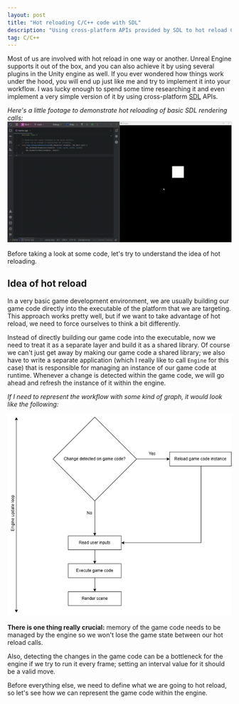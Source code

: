 ```yaml
---
layout: post
title: "Hot reloading C/C++ code with SDL"
description: "Using cross-platform APIs provided by SDL to hot reload C/C++ code."
tag: C/C++
---
```

Most of us are involved with hot reload in one way or another. Unreal Engine supports it out of the box, and you can also achieve it by using several plugins in the Unity engine as well. If you ever wondered how things work under the hood, you will end up just like me and try to implement it into your workflow. I was lucky enough to spend some time researching it and even implement a very simple version of it by using cross-platform [SDL](https://www.libsdl.org/) APIs.

_Here's a little footage to demonstrate hot reloading of basic SDL rendering calls:_
![Hot reload footage](https://github.com/iozsaygi/sdl-hot-reload/raw/main/Showcase/render-call-change.gif)

Before taking a look at some code, let's try to understand the idea of hot reloading.

## Idea of hot reload
In a very basic game development environment, we are usually building our game code directly into the executable of the platform that we are targeting. This approach works pretty well, but if we want to take advantage of hot reload, we need to force ourselves to think a bit differently.

Instead of directly building our game code into the executable, now we need to treat it as a separate layer and build it as a shared library. Of course we can't just get away by making our game code a shared library; we also have to write a separate application (which I really like to call `Engine` for this case) that is responsible for managing an instance of our game code at runtime. Whenever a change is detected within the game code, we will go ahead and refresh the instance of it within the engine.

_If I need to represent the workflow with some kind of graph, it would look like the following:_
<p align="center">
<img src="https://github.com/iozsaygi/iozsaygi.github.io/blob/main/assets/images/hot-reload-workflow.png?raw=true" />
</p>

**There is one thing really crucial:** memory of the game code needs to be managed by the engine so we won't lose the game state between our hot reload calls.

Also, detecting the changes in the game code can be a bottleneck for the engine if we try to run it every frame; setting an interval value for it should be a valid move.

Before everything else, we need to define what we are going to hot reload, so let's see how we can represent the game code within the engine.